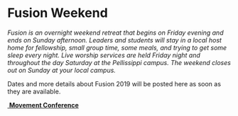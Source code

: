 # Fusion Weekend <!--| February 23-25-->
<!--hide count down timer for now
<a class="btn btn-primary" href="#" role="button"><span id="MyTimer"></span></a>  
--> 
*Fusion is an overnight weekend retreat that begins on Friday evening and ends on Sunday afternoon. Leaders and students will stay in a local host home for fellowship, small group time, some meals, and trying to get some sleep every night. Live worship services are held Friday night and throughout the day Saturday at the Pellissippi campus. The weekend closes out on Sunday at your local campus.*

Dates and more details about Fusion 2019 will be posted here as soon as they are available.  


<!--hide most of the content for now
### Registration
[ Registration Link Goes Here ]( https://link.goes.here )

### FAQs
- **When:** 
- **Where:** Knoxville Civic Coliseum
- **Why:** To Awaken a Generation
- **How Much:** Student registrations range from $99 to $199 - the earlier they register, the less they pay
- **What's Included:** Admission, wristbands / lanyards, conference materials, 3 meals (lunch & dinner Friday and lunch Saturday)
- **What's Different This Year:** Lower cost, no overnight lodging, open to churches across the region

### Emergency Contacts
Phone: 865-251-2590 x1305  
Email: [ fpsglobal@faithpromise.org ]( mailto:fpsglobal@faithpromise.org )

### Leader Guide
[ Fusion Leader Guide 2018.pdf ]( fusion\Fusion Leader Guide 2018.pdf )

### Schedule

#### Friday February 23

| Time     | Event                         |
| -------- | ----------------------------- |
| 6:00 PM  | Leaders arrive at Host Homes  |
| 6:30 PM  | Students arrive at Host Homes |
| 8:00 PM  | Large Group Session #1 @ PEL  |
| 10:00 PM | Return to Host Homes          |
| 10:30 PM | Small Group Session #1        |

#### Saturday February 24

| Time              | Event                                   |
| ----------------- | --------------------------------------- |
| 8:30 AM           | Breakfast at Host Homes                 |
| 10:00 AM          | Large Group Session #2 @ PEL            |
| 12:00 PM          | Lunch: MS @ KMS, HS @ HVA               |
| 1:30 PM - 5:30 PM | Afternoon Activities & Prayer Session   |
| 6:00 PM           | Dinner at Host Homes                    |
| 6:30 PM - 7:30 PM | Prayer Service @ Farragut HS (optional) |
| 8:30 PM           | Large Group Session #3 @ PEL            |
| 11:00 PM          | Return to Host Homes                    |

#### Sunday February 25

| Time     | Event                                        |
| -------- | -------------------------------------------- |
| 8:00 AM  | Breakfast at Host Homes                      |
| 8:30 AM  | Small Group Session #2                       |
| 9:00 AM  | Clean Host Home, Pack & Get Ready for Church |
| 10:00 AM | MS Groups Attend 2nd Service @ PEL           |
| 11:30 AM | HS Groups Attend 3rd Service @ PEL           |
-->

<!--
### Where Do You Stand? Let Us Know!
<form name="fusion-status" netlify>
	Your Name: <input type="text" name="name">  
	Your Fusion Status:  
		<input type="radio" name="response" value="hard-yes">I'm registered as a leader and have registered my host home - I'm ready!  
		<input type="radio" name="response" value="yes">I'm registered as a leader; still working on my host home.  
		<input type="radio" name="response" value="soft-yes">I'm going to be there the whole weekend but haven't registered as a leader yet.  
		<input type="radio" name="response" value="soft-no">I'll be in & out but not there for the whole event.  
		<input type="radio" name="response" value="no">Sorry - I can't make it at all this year.  
	<button type="submit">Send</button>
</form>
*Responses so far from: Gary, Jacob*
-->


<!--End of Markdown Content-->

<!--Bottom Page Nav Buttons-->
<a class="btn btn-default btn-sm" href="/movement" role="button"><i class="fa fa-arrow-left"></i>&nbsp;<b>Movement Conference</b></a>

<!--Count Down Timer-->
<script>
// Set the date we are counting down to
var countDownDate = new Date("July 11, 2018 18:00:00").getTime();

// Update the count down every 1 second
var x = setInterval(function() {

    // Get todays date and time
    var now = new Date().getTime();

    // Find the distance between now an the count down date
    var distance = countDownDate - now;

    // Time calculations for days, hours, minutes and seconds
    var days = Math.floor(distance / (1000 * 60 * 60 * 24));
    var hours = Math.floor((distance % (1000 * 60 * 60 * 24)) / (1000 * 60 * 60));
    var minutes = Math.floor((distance % (1000 * 60 * 60)) / (1000 * 60));
    var seconds = Math.floor((distance % (1000 * 60)) / 1000);

    // Output the result in an element with id="MyTimer"
    var message = "Fusion starts in ";
    if (days > 14) {
      message = message + days + " days ";
    } else if (days > 0) {
      message = message + days + " days " + hours + " hours ";
    } else {
      message = message + hours + "h " + minutes + "m " + seconds + "s ";
    }
    document.getElementById("MyTimer").innerHTML = message

    // If the count down is over, write some text
    if (distance < 0) {
        clearInterval(x);
        document.getElementById("MyTimer").innerHTML = "Fusion has begun!";
    }
}, 1000);
</script>
